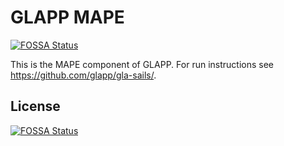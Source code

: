 # GLAPP MAPE
[![FOSSA Status](https://app.fossa.io/api/projects/git%2Bgithub.com%2Fglapp%2Fmape.svg?type=shield)](https://app.fossa.io/projects/git%2Bgithub.com%2Fglapp%2Fmape?ref=badge_shield)


This is the MAPE component of GLAPP. For run instructions see https://github.com/glapp/gla-sails/.


## License
[![FOSSA Status](https://app.fossa.io/api/projects/git%2Bgithub.com%2Fglapp%2Fmape.svg?type=large)](https://app.fossa.io/projects/git%2Bgithub.com%2Fglapp%2Fmape?ref=badge_large)